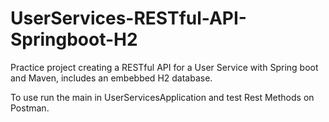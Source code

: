 # UserServices-RESTful-API-Springboot-H2

Practice project creating a RESTful API for a User Service with Spring boot and Maven, includes an embebbed H2 database.

To use run the main in UserServicesApplication and test Rest Methods on Postman.
